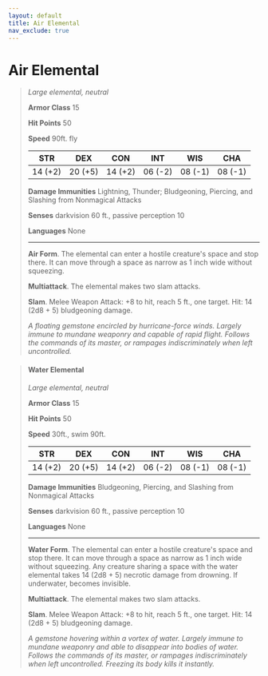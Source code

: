 ```yaml
---
layout: default
title: Air Elemental
nav_exclude: true
---
```


# Air Elemental

> *Large elemental, neutral*
> 
> **Armor Class** 15
> 
> **Hit Points**  50
> 
> **Speed**       90ft. fly
>
> |   STR   |   DEX   |   CON   |   INT   |   WIS   |   CHA   |
> | :-----: | :-----: | :-----: | :-----: | :-----: | :-----: |
> | 14 (+2) | 20 (+5) | 14 (+2) | 06 (-2) | 08 (-1) | 08 (-1) |
>
> **Damage Immunities**    Lightning, Thunder; Bludgeoning, Piercing, and Slashing from Nonmagical Attacks
>
> **Senses**               darkvision 60 ft., passive perception 10
> 
> **Languages**            None
>
> ---
>
> **Air Form**. The elemental can enter a hostile creature's space and stop there. It can move through a space as narrow as 1 inch wide without squeezing.
> 
> **Multiattack**. The elemental makes two slam attacks.
> 
> **Slam**. Melee Weapon Attack: +8 to hit, reach 5 ft., one target. Hit: 14 (2d8 + 5) bludgeoning damage.
> 
> *A floating gemstone encircled by hurricane-force winds. Largely immune to mundane weaponry and capable of rapid flight. Follows the commands of its master, or rampages indiscriminately when left uncontrolled.*


> #### Water Elemental
> *Large elemental, neutral*
> 
> **Armor Class** 15
> 
> **Hit Points**  50
> 
> **Speed**       30ft., swim 90ft.
>
> |   STR   |   DEX   |   CON   |   INT   |   WIS   |   CHA   |
> | :-----: | :-----: | :-----: | :-----: | :-----: | :-----: |
> | 14 (+2) | 20 (+5) | 14 (+2) | 06 (-2) | 08 (-1) | 08 (-1) |
>
> **Damage Immunities**    Bludgeoning, Piercing, and Slashing from Nonmagical Attacks
>
> **Senses**               darkvision 60 ft., passive perception 10
> 
> **Languages**            None
>
> ---
>
> **Water Form**. The elemental can enter a hostile creature's space and stop there. It can move through a space as narrow as 1 inch wide without squeezing. Any creature sharing a space with the water elemental takes 14 (2d8 + 5) necrotic damage from drowning. If underwater, becomes invisible.
> 
> **Multiattack**. The elemental makes two slam attacks.
> 
> **Slam**. Melee Weapon Attack: +8 to hit, reach 5 ft., one target. Hit: 14 (2d8 + 5) bludgeoning damage. 
> 
> *A gemstone hovering within a vortex of water. Largely immune to mundane weaponry and able to disappear into bodies of water. Follows the commands of its master, or rampages indiscriminately when left uncontrolled. Freezing its body kills it instantly.*